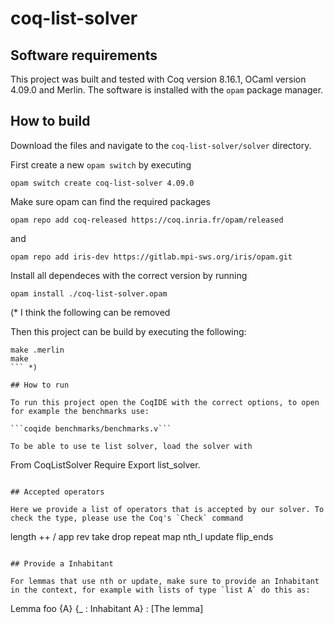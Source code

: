 # coq-list-solver

## Software requirements

This project was built and tested with Coq version 8.16.1, OCaml version 4.09.0 and Merlin. The software is installed with the `opam` package manager.

## How to build

Download the files and navigate to the `coq-list-solver/solver` directory.

First create a new `opam switch` by executing

```
opam switch create coq-list-solver 4.09.0
```

Make sure opam can find the required packages

```
opam repo add coq-released https://coq.inria.fr/opam/released
```
and
```
opam repo add iris-dev https://gitlab.mpi-sws.org/iris/opam.git
```

Install all dependeces with the correct version by running
``` 
opam install ./coq-list-solver.opam
```

(* I think the following can be removed

Then this project can be build by executing the following:
```
make .merlin
make
``` *)
  
## How to run

To run this project open the CoqIDE with the correct options, to open for example the benchmarks use:

```coqide benchmarks/benchmarks.v```

To be able to use te list solver, load the solver with 
```
From CoqListSolver Require Export list_solver.
```

## Accepted operators

Here we provide a list of operators that is accepted by our solver. To check the type, please use the Coq's `Check` command

```
length
++ / app
rev
take
drop
repeat
map
nth_l
update
flip_ends
```

## Provide a Inhabitant

For lemmas that use nth or update, make sure to provide an Inhabitant in the context, for example with lists of type `list A` do this as:

```
Lemma foo {A} {_ : Inhabitant A} :
   [The lemma]
```
